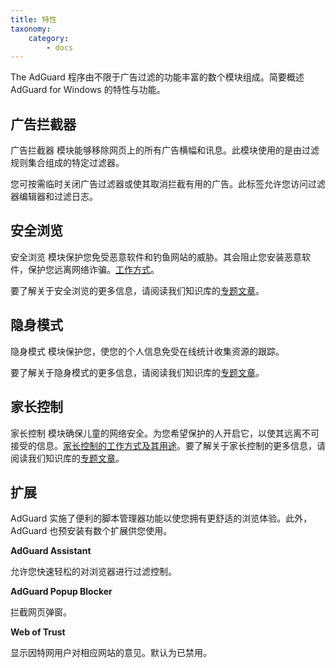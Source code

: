 ```yaml
---
title: 特性
taxonomy:
    category:
        - docs
---
```


The AdGuard 程序由不限于广告过滤的功能丰富的数个模块组成。简要概述 AdGuard for Windows 的特性与功能。

## 广告拦截器

广告拦截器 模块能够移除网页上的所有广告横幅和讯息。此模块使用的是由过滤规则集合组成的特定过滤器。

您可按需临时关闭广告过滤器或使其取消拦截有用的广告。此标签允许您访问过滤器编辑器和过滤日志。

## 安全浏览
 
安全浏览 模块保护您免受恶意软件和钓鱼网站的威胁。其会阻止您安装恶意软件，保护您远离网络诈骗。[工作方式](https://adguard.com/en/how-malware-blocked.html)。
 
要了解关于安全浏览的更多信息，请阅读我们知识库的[专题文章](http://kb.adguard.com/en/windows/features/browsing-security)。

## 隐身模式

隐身模式 模块保护您，使您的个人信息免受在线统计收集资源的跟踪。

要了解关于隐身模式的更多信息，请阅读我们知识库的[专题文章](https://kb.adguard.com/en/general/stealth-mode)。

## 家长控制

家长控制 模块确保儿童的网络安全。为您希望保护的人开启它，以使其远离不可接受的信息。[家长控制的工作方式及其用途](https://adguard.com/en/adguard-parental-control.html)。要了解关于家长控制的更多信息，请阅读我们知识库的[专题文章](http://kb.adguard.com/en/windows/features/parental-control)。

## 扩展
AdGuard 实施了便利的脚本管理器功能以使您拥有更舒适的浏览体验。此外，AdGuard 也预安装有数个扩展供您使用。

**AdGuard Assistant**

允许您快速轻松的对浏览器进行过滤控制。

**AdGuard Popup Blocker**

拦截网页弹窗。

**Web of Trust**

显示因特网用户对相应网站的意见。默认为已禁用。
